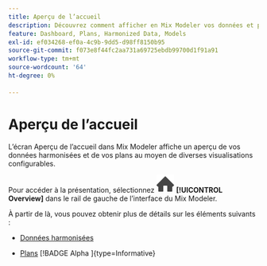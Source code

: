 ```yaml
---
title: Aperçu de l’accueil
description: Découvrez comment afficher en Mix Modeler vos données et plans harmonisés.
feature: Dashboard, Plans, Harmonized Data, Models
exl-id: ef034268-ef0a-4c9b-9dd5-d98ff8150b95
source-git-commit: f073e8f44fc2aa731a69725ebdb99700d1f91a91
workflow-type: tm+mt
source-wordcount: '64'
ht-degree: 0%

---
```


# Aperçu de l’accueil


L’écran Aperçu de l’accueil dans Mix Modeler affiche un aperçu de vos données harmonisées et de vos plans au moyen de diverses visualisations configurables.

Pour accéder à la présentation, sélectionnez ![Accueil](/help/assets/icons/Home.svg) **[!UICONTROL Overview]** dans le rail de gauche de l’interface du Mix Modeler.

À partir de là, vous pouvez obtenir plus de détails sur les éléments suivants :

* [Données harmonisées](harmonized-data.md)

* [Plans](plans.md) [!BADGE Alpha ]{type=Informative}
